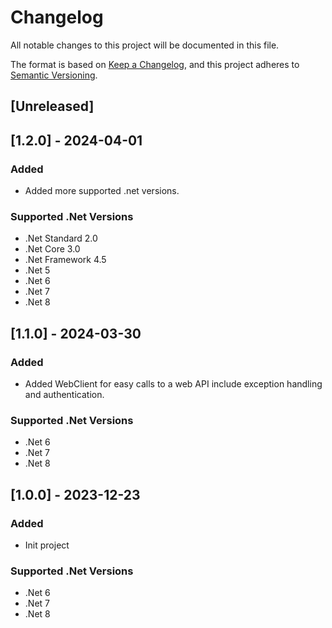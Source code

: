 # Changelog

All notable changes to this project will be documented in this file.

The format is based on [Keep a Changelog](https://keepachangelog.com/en/1.1.0/),
and this project adheres to [Semantic Versioning](https://semver.org/spec/v2.0.0.html).

## [Unreleased]

## [1.2.0] - 2024-04-01
### Added
- Added more supported .net versions.
### Supported .Net Versions
- .Net Standard 2.0
- .Net Core 3.0
- .Net Framework 4.5
- .Net 5
- .Net 6
- .Net 7
- .Net 8

## [1.1.0] - 2024-03-30
### Added
- Added WebClient for easy calls to a web API include exception handling and authentication.
### Supported .Net Versions
- .Net 6
- .Net 7
- .Net 8

## [1.0.0] - 2023-12-23
### Added
- Init project
### Supported .Net Versions
- .Net 6
- .Net 7
- .Net 8
